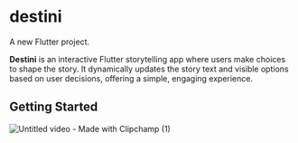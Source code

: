 # destini

A new Flutter project.

**Destini** is an interactive Flutter storytelling app where users make choices to shape the story. It dynamically updates the story text and visible options based on user decisions, offering a simple, engaging experience.

## Getting Started
![Untitled video - Made with Clipchamp (1)](https://github.com/user-attachments/assets/88e42c96-2456-4b1c-88aa-850812a5c19b)

